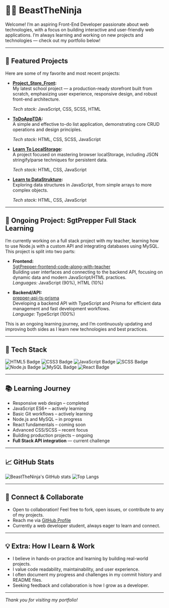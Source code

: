# 🧑‍💻 BeastTheNinja

Welcome! I’m an aspiring Front-End Developer passionate about web technologies, with a focus on building interactive and user-friendly web applications. I’m always learning and working on new projects and technologies — check out my portfolio below!

---

## 🌟 Featured Projects

Here are some of my favorite and most recent projects:

- **[Project_Store_Front](https://github.com/BeastTheNinja/Project_Store_Front):**  
  My latest school project — a production-ready storefront built from scratch, emphasizing user experience, responsive design, and robust front-end architecture.
  
  *Tech stack:* JavaScript, CSS, SCSS, HTML

- **[ToDoAppTDA](https://github.com/BeastTheNinja/ToDoAppTDA):**  
  A simple and effective to-do list application, demonstrating core CRUD operations and design principles.
  
  *Tech stack:* HTML, CSS, SCSS, JavaScript

- **[Learn To LocalStorage](https://github.com/BeastTheNinja/Learn_To_LocalStorage):**  
  A project focused on mastering browser localStorage, including JSON stringify/parse techniques for persistent data.
   
  *Tech stack:* HTML, CSS, JavaScript

- **[Learn to DataStrukture](https://github.com/BeastTheNinja/Learn_to_DataStruktur):**  
  Exploring data structures in JavaScript, from simple arrays to more complex objects.
    
  *Tech stack:* HTML, CSS, JavaScript

---

## 🔄 Ongoing Project: SgtPrepper Full Stack Learning

I’m currently working on a full stack project with my teacher, learning how to use Node.js with a custom API and integrating databases using MySQL. This project is split into two parts:

- **Frontend:**  
  [SgtPrepper-frontend-code-along-with-teacher](https://github.com/BeastTheNinja/SgtPrepper-frontend-code-along-with-teacher)  
  Building user interfaces and connecting to the backend API, focusing on dynamic data and modern JavaScript/HTML practices.  
  *Languages:* JavaScript (90%), HTML (10%)

- **Backend/API:**  
  [prepper-api-ts-prisma](https://github.com/BeastTheNinja/prepper-api-ts-prisma)  
  Developing a backend API with TypeScript and Prisma for efficient data management and fast development workflows.  
  *Language:* TypeScript (100%)

This is an ongoing learning journey, and I’m continuously updating and improving both sides as I learn new technologies and best practices.

---

## 🚀 Tech Stack

![HTML5 Badge](https://img.shields.io/badge/HTML5-E34F26?logo=html5&logoColor=white)
![CSS3 Badge](https://img.shields.io/badge/CSS3-1572B6?logo=css3&logoColor=white)
![JavaScript Badge](https://img.shields.io/badge/JavaScript-F7DF1E?logo=javascript&logoColor=black)
![SCSS Badge](https://img.shields.io/badge/SCSS-CC6699?logo=sass&logoColor=white)
![Node.js Badge](https://img.shields.io/badge/Node.js-339933?logo=nodedotjs&logoColor=white)
![MySQL Badge](https://img.shields.io/badge/MySQL-4479A1?logo=mysql&logoColor=white)
![React Badge](https://img.shields.io/badge/React-61DAFB?logo=react&logoColor=black) <!-- React coming soon -->

---

## 📚 Learning Journey

- Responsive web design – completed
- JavaScript ES6+ – actively learning
- Basic Git workflows – actively learning
- Node.js and MySQL – in progress
- React fundamentals – coming soon
- Advanced CSS/SCSS – recent focus
- Building production projects – ongoing
- **Full Stack API integration** — current challenge

---

## 📈 GitHub Stats

![BeastTheNinja's GitHub stats](https://github-readme-stats.vercel.app/api?username=BeastTheNinja&show_icons=true&theme=radical)
![Top Langs](https://github-readme-stats.vercel.app/api/top-langs/?username=BeastTheNinja&layout=compact&theme=radical)

---

## 🤝 Connect & Collaborate

- Open to collaboration! Feel free to fork, open issues, or contribute to any of my projects.
- Reach me via [GitHub Profile](https://github.com/BeastTheNinja)
- Currently a web developer student, always eager to learn and connect.

---

## 💡 Extra: How I Learn & Work

- I believe in hands-on practice and learning by building real-world projects.
- I value code readability, maintainability, and user experience.
- I often document my progress and challenges in my commit history and README files.
- Seeking feedback and collaboration is how I grow as a developer.

---

*Thank you for visiting my portfolio!*
